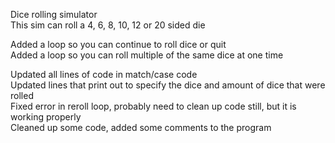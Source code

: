 <!-- dice_rolling_simulator-->
Dice rolling simulator  
This sim can roll a 4, 6, 8, 10, 12 or 20 sided die 
<!--This code uses match case to decide what dice is needed along with user input and the import random feature-->
Added a loop so you can continue to roll dice or quit  
Added a loop so you can roll multiple of the same dice at one time
<!--This did result in an error in the replay loop which I will work on in my next session-->
Updated all lines of code in match/case code  
Updated lines that print out to specify the dice and amount of dice that were rolled  
Fixed error in reroll loop, probably need to clean up code still, but it is working properly  
Cleaned up some code, added some comments to the program  



